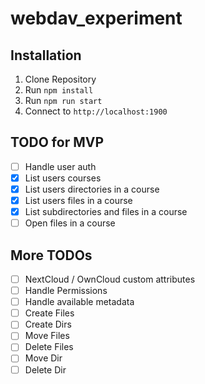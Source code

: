 # webdav_experiment

## Installation
1. Clone Repository
1. Run `npm install`
1. Run `npm run start`
1. Connect to `http://localhost:1900`

## TODO for MVP
- [ ] Handle user auth
- [x] List users courses
- [x] List users directories in a course
- [x] List users files in a course
- [x] List subdirectories and files in a course
- [ ] Open files in a course

## More TODOs
- [ ] NextCloud / OwnCloud custom attributes
- [ ] Handle Permissions
- [ ] Handle available metadata
- [ ] Create Files
- [ ] Create Dirs
- [ ] Move Files 
- [ ] Delete Files
- [ ] Move Dir 
- [ ] Delete Dir
